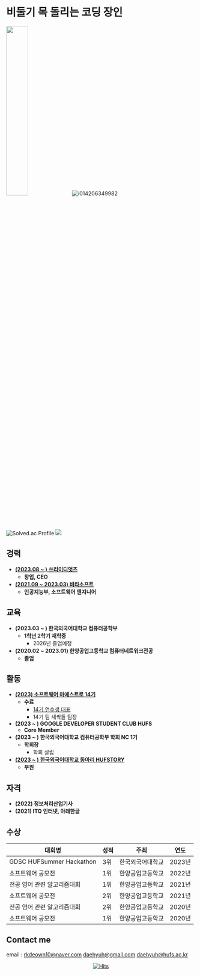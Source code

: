 <!--
![](https://capsule-render.vercel.app/api?type=Waving&color=638fda&height=200&section=header&text=대현&fontSize=70&&fontColor=ffffff)
-->

# 비둘기 목 돌리는 코딩 장인
<img src="https://github.com/daehyuh/daehyuh/assets/53990946/d54f6ac1-b60a-42d8-9333-b164627ebd19" width="34%" height="34%"> ![i014206349982](https://github.com/daehyuh/daehyuh/assets/53990946/118e83ce-81c5-4e13-a2f2-9cb7822d6095)

![Solved.ac Profile](http://mazassumnida.wtf/api/generate_badge?boj=daehyuh) <img src="http://mazandi.herokuapp.com/api?handle=daehyuh&theme=cold"/>
## 경력
* **[(2023.08 ~ ) 쓰리이디엇츠](https://www.collecti.me/)**
  - **창업, CEO**
* **[(2021.09 ~ 2023.03) 비타소프트](http://www.vitasoft.co.kr/)**
  - **인공지능부, 소프트웨어 엔지니어**
## 교육
* **(2023.03 ~ ) 한국외국어대학교 컴퓨터공학부**
  - **1학년 2학기 재학중**
    + 2026년 졸업예정
* **(2020.02 ~ 2023.01) 한양공업고등학교 컴퓨터네트워크전공**
  - **졸업**
## 활동
* **[(2023) 소프트웨어 마에스트로 14기](https://www.swmaestro.org/sw/main/contents.do?menuNo=200002)**
  - **수료**
    + [14기 연수생 대표](https://n.news.naver.com/mnews/article/029/0002804625?sid=105)
    + 14기 팀 새싹들 팀장
* **(2023 ~ ) GOOGLE DEVELOPER STUDENT CLUB HUFS**
  - **Core Member**
* **(2023 ~ ) 한국외국어대학교 컴퓨터공학부 학회 NC 1기**
  - **학회장**
    + 학회 설립
* **[(2023 ~ ) 한국외국어대학교 동아리 HUFSTORY](https://www.facebook.com/storyhufs/)**
  - **부원**
## 자격
* **(2022) 정보처리산업기사**
* **(2021) ITQ 인터넷, 아래한글**
## 수상
|대회명|성적|주최|연도|
|---|---|---|---|
|GDSC HUFSummer Hackathon|3위|한국외국어대학교|2023년|
|소프트웨어 공모전|1위|한양공업고등학교|2022년|
|전공 영어 관련 알고리즘대회|1위|한양공업고등학교|2021년|
|소프트웨어 공모전|2위|한양공업고등학교|2021년|
|전공 영어 관련 알고리즘대회|2위|한양공업고등학교|2020년|
|소프트웨어 공모전|1위|한양공업고등학교|2020년|

<!--

## 프로젝트
* **[(2022 ~ 2023) AI 기반의 전동운반차 자율주행 알고리즘 개발 (정부사업)](https://github.com/daehyuh/PatrascheProject)**
  - **Developer**
    + 데이터 수집 센서/프로그램 개발(SoftWare, Embeded)
    + 학습 데이터 수집
    + 학습 데이터 전처리 및 라벨링 검수
    + 인공지능 성능 평가
* **[(2022) 에코 플랫폼 및 대형폐기물 수거시스템 구축 (광양시청)](https://gyeco.kr/main/main.do)**
  - **QA**
    + 테스트  
* **[(2021) 신호등 데이터 시각화 응용 소프트웨어 개발](https://github.com/daehyuh/TrafficLightProject)**
  - **Developer**
    + 개발 과정 전체
## 토이 프로젝트
* **[(2023) 게임 리버싱(해킹) 연습 - GooseGooseDuck](https://github.com/daehyuh/GooseGooseDuck)**
  - **Practice**
    + 게임을 통해 소프트웨어를 디버깅하여 메모리를 변경하는 리버싱(해킹) 연습
    + ※연습방에서만 사용 하였음※
* **[(2022) 공공데이터를 활용한 데이터 제공 API 개발](https://github.com/daehyuh/University-API)**
  - **PM, Developer**
    + 모든 대학교의 IT관련학과의 내신 등급컷을 취합하여 데이터베이스로 구축한후, 데이터를 공공데이터로 배포하는 프로젝트
* **[(2020) 코로나 자가진단 자동화 소프트웨어 개발](https://github.com/daehyuh/Corona-self-check-Auto)**
  - **PM, Developer**
    + 매일 아침 반복되는 코로나 자가진단을 자동화하는 소프트웨어 개발 프로젝트
-->
## Contact me

email : <rkdeown10@naver.com> <daehyuh@gmail.com>  <daehyuh@hufs.ac.kr>

<!-- 
instagram : @daehyuh_
<a href="https://instagram.com/daehyuh_">
<img src="http://img.shields.io/badge/-Instagram-black?style=flat&logo=Instagram&link=https://instagram.com/daehyuh_/" style="height : auto; margin-left : 10px; margin-right : 10px;"/>
</a> -->

<div align=center> 
  
[![Hits](https://hits.seeyoufarm.com/api/count/incr/badge.svg?url=https%3A%2F%2Fgithub.com%2Fdaehyuh%2Fdaehyuh&count_bg=%23638FDA&title_bg=%23555555&icon=ghostery.svg&icon_color=%23E7E7E7&title=Github+%28%EC%98%A4%EB%8A%98+%EB%B0%A9%EB%AC%B8%EC%9E%90+%2F+%EC%A0%84%EC%B2%B4+%EB%B0%A9%EB%AC%B8%EC%9E%90%29&edge_flat=false)](https://hits.seeyoufarm.com)
  <!--
[![Readme Card](https://github-readme-stats.vercel.app/api/pin/?username=daehyuh&repo=Hits-Macro)](https://github.com/daehyuh/Hits-Macro)
-->
</div>
